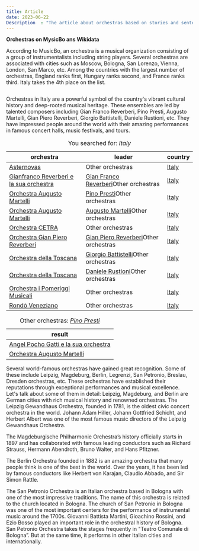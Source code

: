 ```yaml
---
title: Article
date: 2023-06-22
Description  : "The article about orchestras based on stories and sentences"
---
```


**Orchestras on MysicBo ans Wikidata**

According to MusicBo, an orchestra is a musical organization consisting of a group of instrumentalists including string players. Several orchestras are associated with cities such as Moscow, Bologna, San Lorenzo, Vienna, London, San Marco, etc. Among the countries with the largest number of orchestras, England ranks first, Hungary ranks second, and France ranks third. Italy takes the 4th place on the list.

<embed type="image/jpg" src="https://quickchart.io/chart?c=%7Btype:%22bar%22,%20data:%7Blabels:%5Bundefined%5D,datasets:%5B%7Blabel:%22data%22,%20data:%5B%5D%7D%5D%7D%7D">

Orchestras in Italy are a powerful symbol of the country's vibrant cultural history and deep-rooted musical heritage. These ensembles are led by talented composers including Gian Franco Reverberi, Pino Presti, Augusto Martelli, Gian Piero Reverberi, Giorgio Battistelli, Daniele Rustioni, etc. They have impressed people around the world with their amazing performances in famous concert halls, music festivals, and tours.

<table><caption id="textsearchresults_caption_6" class="resulttable_caption">You searched for: <em>Italy</em></caption><thead><tr><th>orchestra</th><th>leader</th><th>country</th></tr></thead><tbody><tr><td><span><a class="table_result" href="http://www.wikidata.org/entity/Q3627516">Asternovas</a></span></td><td><span><span class="table_result"></span></span><span class="action_button">Other orchestras</span></td><td><span><a class="table_result" href="http://www.wikidata.org/entity/Q38">Italy</a></span></td></tr><tr><td><span><a class="table_result" href="http://www.wikidata.org/entity/Q80123131">Gianfranco Reverberi e la sua orchestra</a></span></td><td><span><a class="table_result" href="http://www.wikidata.org/entity/Q503439">Gian Franco Reverberi</a></span><span class="action_button">Other orchestras</span></td><td><span><a class="table_result" href="http://www.wikidata.org/entity/Q38">Italy</a></span></td></tr><tr><td><span><a class="table_result" href="http://www.wikidata.org/entity/Q80522730">Orchestra Augusto Martelli</a></span></td><td><span><a class="table_result" href="http://www.wikidata.org/entity/Q72716">Pino Presti</a></span><span class="action_button">Other orchestras</span></td><td><span><a class="table_result" href="http://www.wikidata.org/entity/Q38">Italy</a></span></td></tr><tr><td><span><a class="table_result" href="http://www.wikidata.org/entity/Q80522730">Orchestra Augusto Martelli</a></span></td><td><span><a class="table_result" href="http://www.wikidata.org/entity/Q3629660">Augusto Martelli</a></span><span class="action_button">Other orchestras</span></td><td><span><a class="table_result" href="http://www.wikidata.org/entity/Q38">Italy</a></span></td></tr><tr><td><span><a class="table_result" href="http://www.wikidata.org/entity/Q60684383">Orchestra CETRA</a></span></td><td><span><span class="table_result"></span></span><span class="action_button">Other orchestras</span></td><td><span><a class="table_result" href="http://www.wikidata.org/entity/Q38">Italy</a></span></td></tr><tr><td><span><a class="table_result" href="http://www.wikidata.org/entity/Q77895041">Orchestra Gian Piero Reverberi</a></span></td><td><span><a class="table_result" href="http://www.wikidata.org/entity/Q919008">Gian Piero Reverberi</a></span><span class="action_button">Other orchestras</span></td><td><span><a class="table_result" href="http://www.wikidata.org/entity/Q38">Italy</a></span></td></tr><tr><td><span><a class="table_result" href="http://www.wikidata.org/entity/Q3885018">Orchestra della Toscana</a></span></td><td><span><a class="table_result" href="http://www.wikidata.org/entity/Q174223">Giorgio Battistelli</a></span><span class="action_button">Other orchestras</span></td><td><span><a class="table_result" href="http://www.wikidata.org/entity/Q38">Italy</a></span></td></tr><tr><td><span><a class="table_result" href="http://www.wikidata.org/entity/Q3885018">Orchestra della Toscana</a></span></td><td><span><a class="table_result" href="http://www.wikidata.org/entity/Q4401115">Daniele Rustioni</a></span><span class="action_button">Other orchestras</span></td><td><span><a class="table_result" href="http://www.wikidata.org/entity/Q38">Italy</a></span></td></tr><tr><td><span><a class="table_result" href="http://www.wikidata.org/entity/Q17192699">Orchestra i Pomeriggi Musicali</a></span></td><td><span><span class="table_result"></span></span><span class="action_button">Other orchestras</span></td><td><span><a class="table_result" href="http://www.wikidata.org/entity/Q38">Italy</a></span></td></tr><tr><td><span><a class="table_result" href="http://www.wikidata.org/entity/Q650414">Rondò Veneziano</a></span></td><td><span><span class="table_result"></span></span><span class="action_button">Other orchestras</span></td><td><span><a class="table_result" href="http://www.wikidata.org/entity/Q38">Italy</a></span></td></tr></tbody></table>
<table><caption id="actionresults_caption_1687860074640" class="resulttable_caption">Other orchestras: <em><span><a class="table_result" href="http://www.wikidata.org/entity/Q72716">Pino Presti</a></span></em></caption><thead><tr><th>result</th></tr></thead><tbody><tr><td><span><a class="table_result" href="http://www.wikidata.org/entity/Q86535339">Angel Pocho Gatti e la sua orchestra</a></span></td></tr><tr><td><span><a class="table_result" href="http://www.wikidata.org/entity/Q80522730">Orchestra Augusto Martelli</a></span></td></tr></tbody></table>

Several world-famous orchestras have gained great recognition. Some of these include Leipzig, Magdeburg, Berlin, Legrenzi, San Petronio, Breslau, Dresden orchestras, etc. These orchestras have established their reputations through exceptional performances and musical excellence. Let's talk about some of them in detail: 
Leipzig, Magdeburg, and Berlin are German cities with rich musical history and renowned orchestras. The Leipzig Gewandhaus Orchestra, founded in 1781, is the oldest civic concert orchestra in the world. Johann Adam Hiller, Johann Gottfried Schicht, and Herbert Albert was one of the most famous music directors of the Leipzig Gewandhaus Orchestra.

The Magdeburgische Philharmonie Orchestra’s history officially starts in 1897 and has collaborated with famous leading conductors such as Richard Strauss, Hermann Abendroth, Bruno Walter, and Hans Pfitzner. 

The Berlin Orchestra founded in 1882 is an amazing orchestra that many people think is one of the best in the world. Over the years, it has been led by famous conductors like Herbert von Karajan, Claudio Abbado, and Sir Simon Rattle. 

The San Petronio Orchestra is an Italian orchestra based in Bologna with one of the most impressive traditions. The name of this orchestra is related to the church located in Bologna. The church of San Petronio in Bologna was one of the most important centers for the performance of instrumental music around the 1700s. Giovanni Battista Martini, Gioachino Rossini, and Ezio Bosso played an important role in the orchestral history of Bologna. San Petronio Orchestra takes the stages frequently in "Teatro Comunale di Bologna”. But at the same time, it performs in other Italian cities and internationally. 
